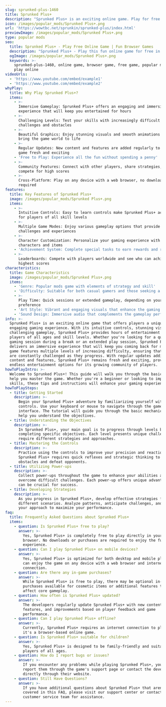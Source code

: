 ```yaml
---
slug: sprunked-plus-1460
title: Sprunked Plus+
description: "Sprunked Plus+ is an exciting online game. Play for free directly in your browser!"
icon: /images/popular_mods/Sprunked Plus+.png
url: 'https://wowtbc.net/sprunkin/sprunked-plus/index.html'
previewImage: /images/popular_mods/Sprunked Plus+.png
type: popular mods
seo:
  title: Sprunked Plus+ - Play Free Online Game | Fun Browser Games
  description: "Sprunked Plus+ - Play this fun online game for free in your browser. No download required!"
  ogImage: /images/popular_mods/Sprunked Plus+.png
  keywords: >-
    sprunked-plus-1460, online game, browser game, free game, popular mods game,
    play online
videoUrls:
  - 'https://www.youtube.com/embed/example1'
  - 'https://www.youtube.com/embed/example2'
whyPlay:
  title: Why Play Sprunked Plus+?
  items:
    - >-
      Immersive Gameplay: Sprunked Plus+ offers an engaging and immersive gaming
      experience that will keep you entertained for hours
    - >-
      Challenging Levels: Test your skills with increasingly difficult
      challenges and obstacles
    - >-
      Beautiful Graphics: Enjoy stunning visuals and smooth animations that
      bring the game world to life
    - >-
      Regular Updates: New content and features are added regularly to keep the
      game fresh and exciting
    - 'Free to Play: Experience all the fun without spending a penny'
    - >-
      Community Features: Connect with other players, share strategies, and
      compete for high scores
    - >-
      Cross-Platform: Play on any device with a web browser, no downloads
      required
features:
  title: Key Features of Sprunked Plus+
  image: /images/popular_mods/Sprunked Plus+.png
  items:
    - >-
      Intuitive Controls: Easy to learn controls make Sprunked Plus+ accessible
      for players of all skill levels
    - >-
      Multiple Game Modes: Enjoy various gameplay options that provide different
      challenges and experiences
    - >-
      Character Customization: Personalize your gaming experience with unique
      characters and items
    - 'Achievement System: Complete special tasks to earn rewards and recognition'
    - >-
      Leaderboards: Compete with players worldwide and see who can achieve the
      highest scores
characteristics:
  title: Game Characteristics
  image: /images/popular_mods/Sprunked Plus+.png
  items:
    - 'Genre: Popular mods game with elements of strategy and skill'
    - 'Difficulty: Suitable for both casual gamers and those seeking a challenge'
    - >-
      Play Time: Quick sessions or extended gameplay, depending on your
      preference
    - 'Art Style: Vibrant and engaging visuals that enhance the gaming experience'
    - 'Sound Design: Immersive audio that complements the gameplay perfectly'
info: >-
  Sprunked Plus+ is an exciting online game that offers players a unique and
  engaging gaming experience. With its intuitive controls, stunning visuals, and
  challenging gameplay, Sprunked Plus+ provides hours of entertainment for
  players of all ages and skill levels. Whether you're looking for a quick
  gaming session during a break or an extended play session, Sprunked Plus+
  delivers an immersive experience that will keep you coming back for more. The
  game features multiple levels of increasing difficulty, ensuring that players
  are constantly challenged as they progress. With regular updates adding new
  content and features, Sprunked Plus+ remains fresh and exciting, providing
  endless entertainment options for its growing community of players.
howToPlayIntro: >-
  Welcome to Sprunked Plus+! This guide will walk you through the basics and
  help you master the game. Whether you're a beginner or looking to improve your
  skills, these tips and instructions will enhance your gaming experience.
howToPlaySteps:
  - title: Getting Started
    description: >-
      Begin your Sprunked Plus+ adventure by familiarizing yourself with the
      controls. Use your keyboard or mouse to navigate through the game
      interface. The tutorial will guide you through the basic mechanics and
      help you understand the objectives.
  - title: Understanding the Objectives
    description: >-
      In Sprunked Plus+, your main goal is to progress through levels by
      completing specific objectives. Each level presents unique challenges that
      require different strategies and approaches.
  - title: Mastering the Controls
    description: >-
      Practice using the controls to improve your precision and reaction time.
      Sprunked Plus+ requires quick reflexes and strategic thinking to overcome
      obstacles and defeat opponents.
  - title: Utilizing Power-ups
    description: >-
      Collect power-ups throughout the game to enhance your abilities and
      overcome difficult challenges. Each power-up offers unique advantages that
      can be crucial for success.
  - title: Developing Strategies
    description: >-
      As you progress in Sprunked Plus+, develop effective strategies for
      different scenarios. Analyze patterns, anticipate challenges, and adapt
      your approach to maximize your performance.
faq:
  title: Frequently Asked Questions about Sprunked Plus+
  items:
    - question: Is Sprunked Plus+ free to play?
      answer: >-
        Yes, Sprunked Plus+ is completely free to play directly in your web
        browser. No downloads or purchases are required to enjoy the full game
        experience.
    - question: Can I play Sprunked Plus+ on mobile devices?
      answer: >-
        Yes, Sprunked Plus+ is optimized for both desktop and mobile play. You
        can enjoy the game on any device with a web browser and internet
        connection.
    - question: Are there any in-game purchases?
      answer: >-
        While Sprunked Plus+ is free to play, there may be optional in-game
        purchases available for cosmetic items or additional features that don't
        affect core gameplay.
    - question: How often is Sprunked Plus+ updated?
      answer: >-
        The developers regularly update Sprunked Plus+ with new content,
        features, and improvements based on player feedback and game
        performance.
    - question: Can I play Sprunked Plus+ offline?
      answer: >-
        Currently, Sprunked Plus+ requires an internet connection to play as
        it's a browser-based online game.
    - question: Is Sprunked Plus+ suitable for children?
      answer: >-
        Yes, Sprunked Plus+ is designed to be family-friendly and suitable for
        players of all ages.
    - question: How do I report bugs or issues?
      answer: >-
        If you encounter any problems while playing Sprunked Plus+, you can
        report them through the game's support page or contact the developers
        directly through their website.
    - question: Still Have Questions?
      answer: >-
        If you have additional questions about Sprunked Plus+ that aren't
        covered in this FAQ, please visit our support center or contact our
        customer service team for assistance.
---
```


